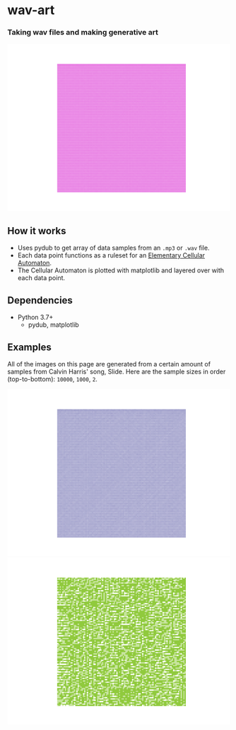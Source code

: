 # wav-art
### Taking wav files and making generative art

![Example pic](slide_10000_1.0.png)

## How it works
* Uses pydub to get array of data samples from an `.mp3` or `.wav` file.
* Each data point functions as a ruleset for an [Elementary Cellular Automaton](https://mathworld.wolfram.com/ElementaryCellularAutomaton.html).
* The Cellular Automaton is plotted with matplotlib and layered over with each data point.
## Dependencies
* Python 3.7+
  * pydub, matplotlib
## Examples
All of the images on this page are generated from a certain amount of samples from Calvin Harris' song, Slide.
Here are the sample sizes in order (top-to-bottom): `10000`, `1000`, `2`.

![Example pic](slide_1000_1.0.png)
![Example pic](slide_2_1.0.png)

